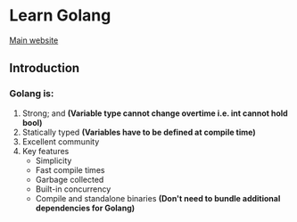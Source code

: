 # Learn Golang 

[Main website](https://www.golang.org) 

## Introduction

### Golang is:
1. Strong; and **(Variable type cannot change overtime i.e. int cannot hold bool)**
1. Statically typed **(Variables have to be defined at compile time)**
1. Excellent community
1. Key features
    * Simplicity
    * Fast compile times
    * Garbage collected
    * Built-in concurrency
    * Compile and standalone binaries **(Don't need to bundle additional dependencies for Golang)**
